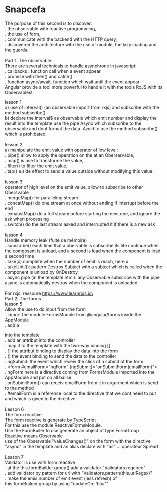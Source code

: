 # Snapcefa
The purpose of this second is to discover:\
   . the observable with reactive programming,\
   . the use of form,\
   . communicate with the backend with the HTTP query,\
   . discovered the architecture with the use of module, the lazy loading and the guards.\
\
Part 1: The observable\
There are several technicals to handle asynchrone in javascript:\
   . callbacks : function call when a event appear\
   . promise with then() and catch()\
   . function async/await, function which wait until the event appear\
Angular provide a tool more powerful to handle it with the tools RxJS with its Observables\

lesson 1\
   a) use of interval() (an observable import from rxjs) and subscribe with the method subscribe()\
   b) declare the interval$ as observable which emit number and display the result into the template
      use the pipe Async which subscribe to the obsersable and dont format the data.
      Avoid to use the method subscribe() which is prohibated\
\
lesson 2\
   a) manipulate the emit value with operator of low level:\
      . pipe() allow to apply the operation on the at an Oberservable,\
      . map() is use to transforme the value,\
      . filter() to filter the emit value,\
      . tap() a side effect to send a value outside without modifying this value.\
\
lesson 3\
   operator of high level on the emit value, allow to subscribe to other Obersvable\
      . mergeMap() for paralleling stream\
      . concatMap() do one stream at once without ending if interrupt before the end\
      . exhaustMap() do a full stream before starting the next one, and ignore the ask when processing\
      . switch() do the last stream asked and interrupted it if there is a new ask\
\
lesson 4\
   Handle memory leak (fuite de mémoire)\
      . subscribe() each time that a obervable is subscribe its life continue when the composant is unload, and a second is load when the component is load a second time\
      . take(x) complete when the number of emit is reach, here x\
      . takeUntil(): pattern Destroy Subject with a subject which is called when the component is unload by OnDestroy\
      . async pipe (in the template html): any Observable subscribe with the pipe async is automatically destroy when the component is unloaded\
\
For rxjs, ressoure https://www.learnrxjs.io\
\
Part 2: The forms\
lesson 5\
Allow the use to do input from the form\
   . import the module FormsModule from @angular/forms inside the AppModule\
   . add a <form> into the template\
   . add an attribut into the controller\
   . map it to the template with the two-way binding [] \
      . [] the attribut binding to display the data into the form \
      . () the event binding to send the data to the controller \
   . ngSubmit: the event which receiv the click of a submit of the form \
   . <form #emailForm="ngForm" (ngSubmit)="onSubmitForm(emailForm)">\
      . ngForm here is a directive coming from FormsModule imported into the AppModule and put on all balise <form>\
      . onSubmitForm() can receiv emailForm from it in argurment which is send to the method\
      . #emailForm is a reference local to the directive that we dont need to put and which is given to the directive\
\
Lesson 6\
The form reactive\
The form reactive is generate by TypeScript\
For this use the module ReactiveFormsModule.\
Use the FormBuiler to use generate an object of type FormGroup\
Reactive means Observable\
use of the Observable "valueChanges()" on the form with the directive "async" in the template and an alias declare with "as"
... operateur Spread\
\
Lesson 7\
Validator is use with form reactive\
   . at the this.formBuilder.group() add a validator "Validators.required"\
   . add validator by pattern for url with "Validators.pattern(this.urlRegex)"\
   . make the emis number of emit event (less refresh) of this.formBuilder.group by using "updateOn: 'blur'"